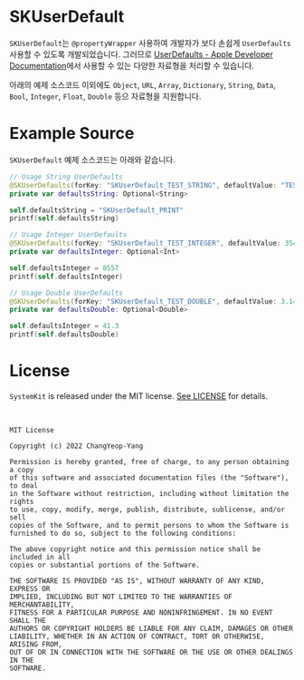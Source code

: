 # SKUserDefault

`SKUserDefault`는 `@propertyWrapper` 사용하여 개발자가 보다 손쉽게 `UserDefaults` 사용할 수 있도록 개발되었습니다. 그러므로 [UserDefaults - Apple Developer Documentation](https://developer.apple.com/documentation/foundation/userdefaults)에서 사용할 수 있는 다양한 자료형을 처리할 수 있습니다.

아래의 예제 소스코드 이외에도 `Object`, `URL`, `Array`, `Dictionary`, `String`, `Data`, `Bool`, `Integer`, `Float`, `Double` 등으 자료형을 지원합니다.

# Example Source

`SKUserDefault` 예제 소스코드는 아래와 같습니다.

```Swift
// Usage String UserDefaults
@SKUserDefaults(forKey: "SKUserDefault_TEST_STRING", defaultValue: "TEST")
private var defaultsString: Optional<String>

self.defaultsString = "SKUserDefault_PRINT"
printf(self.defaultsString)

// Usage Integer UserDefaults
@SKUserDefaults(forKey: "SKUserDefault_TEST_INTEGER", defaultValue: 3540)
private var defaultsInteger: Optional<Int>

self.defaultsInteger = 8557
printf(self.defaultsInteger)

// Usage Double UserDefaults
@SKUserDefaults(forKey: "SKUserDefault_TEST_DOUBLE", defaultValue: 3.14)
private var defaultsDouble: Optional<Double>

self.defaultsInteger = 41.3
printf(self.defaultsDouble)
```

# License

`SystemKit` is released under the MIT license. [See LICENSE](https://github.com/ChangYeop-Yang/Apple-SystemKit/blob/main/LICENSE) for details.

</br>

```TEXT
MIT License

Copyright (c) 2022 ChangYeop-Yang

Permission is hereby granted, free of charge, to any person obtaining a copy
of this software and associated documentation files (the "Software"), to deal
in the Software without restriction, including without limitation the rights
to use, copy, modify, merge, publish, distribute, sublicense, and/or sell
copies of the Software, and to permit persons to whom the Software is
furnished to do so, subject to the following conditions:

The above copyright notice and this permission notice shall be included in all
copies or substantial portions of the Software.

THE SOFTWARE IS PROVIDED "AS IS", WITHOUT WARRANTY OF ANY KIND, EXPRESS OR
IMPLIED, INCLUDING BUT NOT LIMITED TO THE WARRANTIES OF MERCHANTABILITY,
FITNESS FOR A PARTICULAR PURPOSE AND NONINFRINGEMENT. IN NO EVENT SHALL THE
AUTHORS OR COPYRIGHT HOLDERS BE LIABLE FOR ANY CLAIM, DAMAGES OR OTHER
LIABILITY, WHETHER IN AN ACTION OF CONTRACT, TORT OR OTHERWISE, ARISING FROM,
OUT OF OR IN CONNECTION WITH THE SOFTWARE OR THE USE OR OTHER DEALINGS IN THE
SOFTWARE.
```
